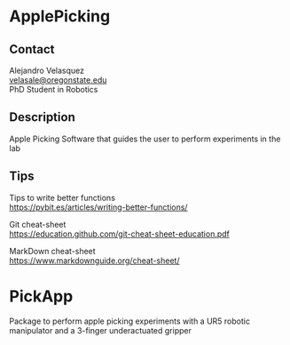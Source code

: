 # ApplePicking

## Contact
Alejandro Velasquez  
velasale@oregonstate.edu  
PhD Student in Robotics

## Description
Apple Picking Software that guides the user to perform experiments in the lab


## Tips
Tips to write better functions  
https://pybit.es/articles/writing-better-functions/

Git cheat-sheet  
https://education.github.com/git-cheat-sheet-education.pdf

MarkDown cheat-sheet  
https://www.markdownguide.org/cheat-sheet/

# PickApp
Package to perform apple picking experiments with a UR5 robotic manipulator and a 3-finger underactuated gripper 
